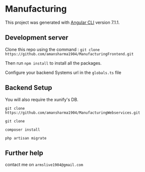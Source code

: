 # Manufacturing

This project was generated with [Angular CLI](https://github.com/angular/angular-cli) version 7.1.1.

## Development server

Clone this repo using the command : `git clone https://github.com/amansharma1904/ManufacturingFrontend.git`

Then run `npm install` to install all the packages.

Configure your backend Systems url in the `globals.ts` file


## Backend Setup

You will also require the xunify's DB.


`git clone https://github.com/amansharma1904/ManufacturingWebservices.git`

`git clone `

`composer install`

`php artisan migrate`
 


## Further help

contact me on `armslive1904@gmail.com`
